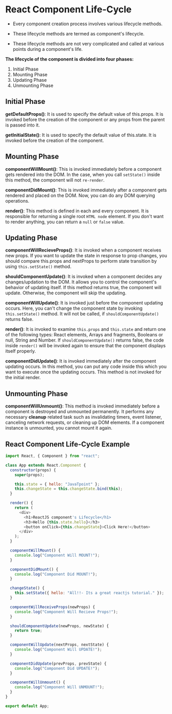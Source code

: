 # React Component Life-Cycle

- Every component creation process involves various lifecycle methods.

- These lifecycle methods are termed as component's lifecycle.

- These lifecycle methods are not very complicated and called at various points during a component's life.

**The lifecycle of the component is divided into four phases:**

1. Initial Phase
2. Mounting Phase
3. Updating Phase
4. Unmounting Phase

## Initial Phase

**getDefaultProps()**: It is used to specify the default value of this.props. It is invoked before the creation of the component or any props from the parent is passed into it.

**getInitialState()**: It is used to specify the default value of this.state. It is invoked before the creation of the component.

## Mounting Phase

**componentWillMount()**: This is invoked immediately before a component gets rendered into the DOM. In the case, when you call `setState()` inside this method, the component will not `re-render`.

**componentDidMount()**: This is invoked immediately after a component gets rendered and placed on the DOM. Now, you can do any DOM querying operations.

**render()**: This method is defined in each and every component. It is responsible for returning a single root `HTML node` element. If you don't want to render anything, you can return a `null` or `false` value.

## Updating Phase

**componentWillRecieveProps()**: It is invoked when a component receives new props. If you want to update the state in response to prop changes, you should compare this.props and nextProps to perform state transition by using `this.setState()` method.

**shouldComponentUpdate()**: It is invoked when a component decides any changes/updation to the DOM. It allows you to control the component's behavior of updating itself. If this method returns true, the component will update. Otherwise, the component will skip the updating.

**componentWillUpdate()**: It is invoked just before the component updating occurs. Here, you can't change the component state by invoking `this.setState()` method. It will not be called, if `shouldComponentUpdate()` returns false.

**render()**: It is invoked to examine `this.props` and `this.state` and return one of the following types: React elements, Arrays and fragments, Booleans or null, String and Number. If `shouldComponentUpdate()` returns false, the code inside `render()` will be invoked again to ensure that the component displays itself properly.

**componentDidUpdate()**: It is invoked immediately after the component updating occurs. In this method, you can put any code inside this which you want to execute once the updating occurs. This method is not invoked for the initial render.

## Unmounting Phase

**componentWillUnmount()**: This method is invoked immediately before a component is destroyed and unmounted permanently. It performs any necessary **cleanup** related task such as invalidating timers, event listener, canceling network requests, or cleaning up DOM elements. If a component instance is unmounted, you cannot mount it again.

## React Component Life-Cycle Example

```javascript
import React, { Component } from "react";

class App extends React.Component {
  constructor(props) {
    super(props);

    this.state = { hello: "JavaTpoint" };
    this.changeState = this.changeState.bind(this);
  }

  render() {
    return (
      <div>
        <h1>ReactJS component's Lifecycle</h1>
        <h3>Hello {this.state.hello}</h3>
        <button onClick={this.changeState}>Click Here!</button>
      </div>
    );
  }

  componentWillMount() {
    console.log("Component Will MOUNT!");
  }

  componentDidMount() {
    console.log("Component Did MOUNT!");
  }

  changeState() {
    this.setState({ hello: "All!!- Its a great reactjs tutorial." });
  }

  componentWillReceiveProps(newProps) {
    console.log("Component Will Recieve Props!");
  }

  shouldComponentUpdate(newProps, newState) {
    return true;
  }

  componentWillUpdate(nextProps, nextState) {
    console.log("Component Will UPDATE!");
  }

  componentDidUpdate(prevProps, prevState) {
    console.log("Component Did UPDATE!");
  }

  componentWillUnmount() {
    console.log("Component Will UNMOUNT!");
  }
}

export default App;
```
